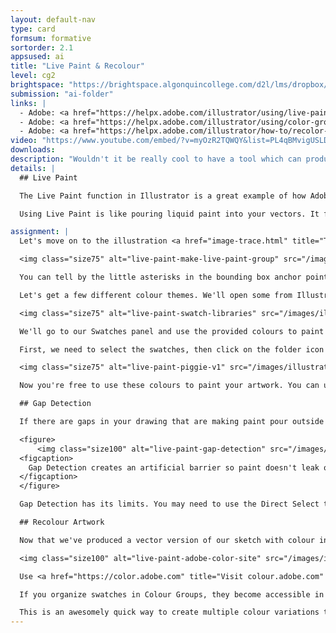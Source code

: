 ```yaml
---
layout: default-nav
type: card
formsum: formative
sortorder: 2.1
appsused: ai
title: "Live Paint & Recolour"
level: cg2
brightspace: "https://brightspace.algonquincollege.com/d2l/lms/dropbox/user/folder_submit_files.d2l?db=126515&grpid=0&isprv=&bp=0&ou=145550"
submission: "ai-folder"
links: |
  - Adobe: <a href="https://helpx.adobe.com/illustrator/using/live-paint-groups.html" title="Live Paint" target="_blank">Live Paint</a>
  - Adobe: <a href="https://helpx.adobe.com/illustrator/using/color-groups-harmonies.html" title="Colour Harmonies" target="_blank">Colour Harmonies</a>
  - Adobe: <a href="https://helpx.adobe.com/illustrator/how-to/recolor-artwork.html" title="Recolour Artwork Tutorial" target="_blank">Recolour Artwork Tutorial</a>
video: "https://www.youtube.com/embed/?v=myOzR2TQWQY&list=PL4qBMvigUSLDGk988g2BxIS96BJT6ZDO_"
downloads:
description: "Wouldn't it be really cool to have a tool which can produce multiple colour schemes in your work in a flash? Well Illustrator has this built in. It's called Recolour Artwork."
details: | 
  ## Live Paint

  The Live Paint function in Illustrator is a great example of how Adobe caters to designers' workflow. They create tools that fit right into how we work. After we sketch a concept and Image Trace it, we want to quickly apply colour to the shapes. This is what Live Paint does.

  Using Live Paint is like pouring liquid paint into your vectors. It fills areas with colour until it encounters a boundary. We'll use it to paint our traced artwork.

assignment: |
  Let's move on to the illustration <a href="image-trace.html" title="This is the image trace page.">that we've image-traced</a>. To get some colour into our vectors, we'll select the whole sketch, then click on it with the Paint Bucket tool. This will make our vector art a Live Paint Group.

  <img class="size75" alt="live-paint-make-live-paint-group" src="/images/illustrator-image-trace-live-paint/live-paint-make-live-paint-group.svg">

  You can tell by the little asterisks in the bounding box anchor points.

  Let's get a few different colour themes. We'll open some from Illustrator's libraries and download some from Adobe Colour.

  <img class="size75" alt="live-paint-swatch-libraries" src="/images/illustrator-image-trace-live-paint/live-paint-swatch-libraries.jpg">

  We'll go to our Swatches panel and use the provided colours to paint our sketch. We'll make the colour swatches Global Colours before we apply then in our Illustration. To do so, double-click on the swatch, then check <span class="command">Global Colour</span> in the options dialogue.

  First, we need to select the swatches, then click on the folder icon at the bottom of the panel. This will put them in a Colour Group, which will in turn, make them available with our Live Paint Bucket tool.

  <img class="size75" alt="live-paint-piggie-v1" src="/images/illustrator-image-trace-live-paint/live-paint-piggie-v1.jpg">

  Now you're free to use these colours to paint your artwork. You can use the left/right arrows on the keyboard to choose colours while using the Paint Bucket tool. Click away!

  ## Gap Detection

  If there are gaps in your drawing that are making paint pour outside the shapes, you can use Illustrator's Gap Detection settings to close them.

  <figure>
      <img class="size100" alt="live-paint-gap-detection" src="/images/illustrator-image-trace-live-paint/live-paint-gap-detection.jpg">
  <figcaption>
    Gap Detection creates an artificial barrier so paint doesn't leak out of open shapes.
  </figcaption>
  </figure>

  Gap Detection has its limits. You may need to use the Direct Select tool to manually close gaps.

  ## Recolour Artwork

  Now that we've produced a vector version of our sketch with colour in it, we'll want to show our client different colour themes. This is where Re-colour Artwork comes in.

  <img class="size100" alt="live-paint-adobe-color-site" src="/images/illustrator-image-trace-live-paint/live-paint-adobe-color-site.jpg">

  Use <a href="https://color.adobe.com" title="Visit colour.adobe.com" target="_blank">color.adobe.com</a> to either create or simply find different colour themes for your sketch. Sync them to Illustrator, then apply them to multiple instances or your original sketch the same way you applied colour the first time around.

  If you organize swatches in Colour Groups, they become accessible in the Edit Colours dialogue. We'll use this to create colour variations for our artwork.

  This is an awesomely quick way to create multiple colour variations to present to your client.
---
```

